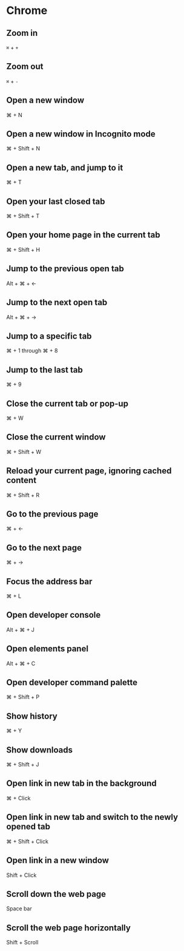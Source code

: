 # Chrome

## Zoom in

`⌘` + `+`

## Zoom out

`⌘` + `-`

## Open a new window

⌘ + N

## Open a new window in Incognito mode

⌘ + Shift + N

## Open a new tab, and jump to it

⌘ + T

## Open your last closed tab

⌘ + Shift + T

## Open your home page in the current tab

⌘ + Shift + H

## Jump to the previous open tab

Alt + ⌘ + ←

## Jump to the next open tab

Alt + ⌘ + →

## Jump to a specific tab

⌘ + 1 through ⌘ + 8

## Jump to the last tab

⌘ + 9

## Close the current tab or pop-up

⌘ + W

## Close the current window

⌘ + Shift + W

## Reload your current page, ignoring cached content

⌘ + Shift + R

## Go to the previous page

⌘ + ←

## Go to the next page

⌘ + →

## Focus the address bar

⌘ + L

## Open developer console

Alt + ⌘ + J

## Open elements panel

Alt + ⌘ + C

## Open developer command palette

⌘ + Shift + P

## Show history

⌘ + Y

## Show downloads

⌘ + Shift + J

## Open link in new tab in the background

⌘ + Click

## Open link in new tab and switch to the newly opened tab

⌘ + Shift + Click

## Open link in a new window

Shift + Click

## Scroll down the web page

Space bar

## Scroll the web page horizontally

Shift + Scroll
